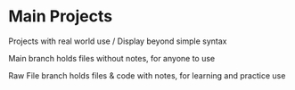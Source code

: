 # Main Projects
Projects with real world use / Display beyond simple syntax

Main branch holds files without notes, for anyone to use

Raw File branch holds files & code with notes, for learning and practice use

